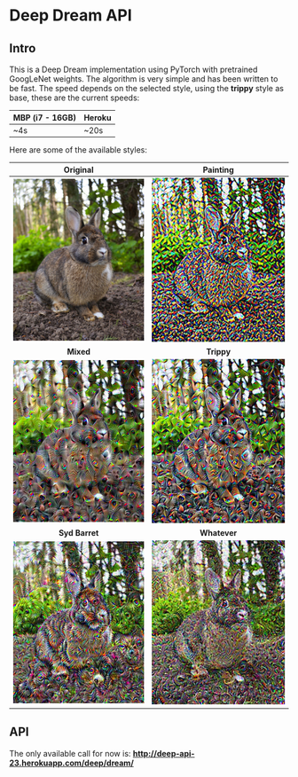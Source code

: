 # Deep Dream API

## Intro

This is a Deep Dream implementation using PyTorch with pretrained GoogLeNet weights. The algorithm is very simple and has been written to be fast. The speed depends on the selected style, using the **trippy** style as base, these are the current speeds:

| MBP (i7 - 16GB) | Heroku |
| --- | --- |
| ~4s | ~20s |

Here are some of the available styles:

| Original | Painting |
| --- | --- |
| ![Bunny](demo/bunny.jpg) | ![Painting Bunny](demo/painting.jpeg) |
| <center>**Mixed**</center> | <center>**Trippy**</center> |
| ![Mixed Bunny](demo/texture.jpeg) | ![Trippy Bunny](demo/trippy.jpeg) |
| <center>**Syd Barret**</center> | <center>**Whatever**</center> |
| ![Syd Barret Bunny](demo/barret.jpeg) | ![Whatever Bunny](demo/whatever.jpeg) |


## API

The only available call for now is: **http://deep-api-23.herokuapp.com/deep/dream/<style>**
where *<style>* is one of:

- painting
- texture
- trippy
- barret
- whatever

No API Key is required.

## Deployment

This API is hosted in [heroku](http://heroku.com). Here is a snippet to quickly try the API using the **trippy** style:

```
curl \
    -X POST \
    -F 'image=@/path/to/source/image.jpeg' \
    http://deep-api-23.herokuapp.com/deep/dream/trippy \
    --output /path/to/output/image.jpeg
```

The Heroku app is linked to this repo to perform continous deployment over the master branch.

## Requirements

- [Dev Requirements](./support/requirements/dev.txt) can be installed using: `pip install -r ./support/requirements/dev.txt`.
- [Heroku Requirements](./support/requirements/heroku.txt) are prepared to install the CPU-only PyTorch version and will work in Linux only.

## Development Run

### uwsgi

```
uwsgi --ini uwsgi.ini 
```

### development

```
python deep_api
```
